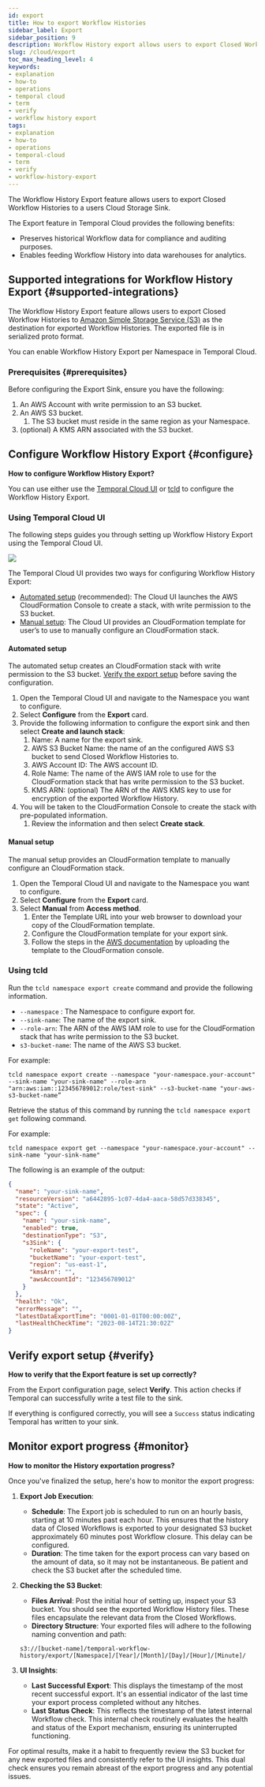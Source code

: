 ```yaml
---
id: export
title: How to export Workflow Histories
sidebar_label: Export
sidebar_position: 9
description: Workflow History export allows users to export Closed Workflow Histories to a users Cloud Storage Sink.
slug: /cloud/export
toc_max_heading_level: 4
keywords:
- explanation
- how-to
- operations
- temporal cloud
- term
- verify
- workflow history export
tags:
- explanation
- how-to
- operations
- temporal-cloud
- term
- verify
- workflow-history-export
---
```


<!-- THIS FILE IS GENERATED. DO NOT EDIT THIS FILE DIRECTLY -->

The Workflow History Export feature allows users to export Closed Workflow Histories to a users Cloud Storage Sink.

The Export feature in Temporal Cloud provides the following benefits:

- Preserves historical Workflow data for compliance and auditing purposes.
- Enables feeding Workflow History into data warehouses for analytics.

## Supported integrations for Workflow History Export {#supported-integrations}

The Workflow History Export feature allows users to export Closed Workflow Histories to [Amazon Simple Storage Service (S3)](https://docs.aws.amazon.com/s3/) as the destination for exported Workflow Histories.
The exported file is in serialized proto format.

You can enable Workflow History Export per Namespace in Temporal Cloud.

### Prerequisites {#prerequisites}

Before configuring the Export Sink, ensure you have the following:

1. An AWS Account with write permission to an S3 bucket.
2. An AWS S3 bucket.
   1. The S3 bucket must reside in the same region as your Namespace.
3. (optional) A KMS ARN associated with the S3 bucket.

## Configure Workflow History Export {#configure}

**How to configure Workflow History Export?**

You can use either use the [Temporal Cloud UI](#using-temporal-cloud-ui) or [tcld](#using-tcld) to configure the Workflow History Export.

### Using Temporal Cloud UI

The following steps guides you through setting up Workflow History Export using the Temporal Cloud UI.

![](../../static/img/export-sink-ui.png)

The Temporal Cloud UI provides two ways for configuring Workflow History Export:

- [Automated setup](#automated-setup) (recommended): The Cloud UI launches the AWS CloudFormation Console to create a stack, with write permission to the S3 bucket.
- [Manual setup](#manual-setup): The Cloud UI provides an CloudFormation template for user’s to use to manually configure an CloudFormation stack.

#### Automated setup

The automated setup creates an CloudFormation stack with write permission to the S3 bucket.
[Verify the export setup](#verify) before saving the configuration.

1. Open the Temporal Cloud UI and navigate to the Namespace you want to configure.
2. Select **Configure** from the **Export** card.
3. Provide the following information to configure the export sink and then select **Create and launch stack**:
   1. Name: A name for the export sink.
   2. AWS S3 Bucket Name: the name of an the configured AWS S3 bucket to send Closed Workflow Histories to.
   3. AWS Account ID: The AWS account ID.
   4. Role Name: The name of the AWS IAM role to use for the CloudFormation stack that has write permission to the S3 bucket.
   5. KMS ARN: (optional) The ARN of the AWS KMS key to use for encryption of the exported Workflow History.
4. You will be taken to the CloudFormation Console to create the stack with pre-populated information.
   1. Review the information and then select **Create stack**.

#### Manual setup

The manual setup provides an CloudFormation template to manually configure an CloudFormation stack.

1. Open the Temporal Cloud UI and navigate to the Namespace you want to configure.
2. Select **Configure** from the **Export** card.
3. Select **Manual** from **Access method**.
   1. Enter the Template URL into your web browser to download your copy of the CloudFormation template.
   2. Configure the CloudFormation template for your export sink.
   3. Follow the steps in the [AWS documentation](https://docs.aws.amazon.com/AWSCloudFormation/latest/UserGuide/cfn-using-console-create-stack-template.html) by uploading the template to the CloudFormation console.

### Using tcld

Run the `tcld namespace export create` command and provide the following information.

- `--namespace` : The Namespace to configure export for.
- `--sink-name`: The name of the export sink.
- `--role-arn`: The ARN of the AWS IAM role to use for the CloudFormation stack that has write permission to the S3 bucket.
- `s3-bucket-name`: The name of the AWS S3 bucket.

For example:

```command
tcld namespace export create --namespace "your-namespace.your-account" --sink-name "your-sink-name" --role-arn "arn:aws:iam::123456789012:role/test-sink" --s3-bucket-name "your-aws-s3-bucket-name”
```

Retrieve the status of this command by running the `tcld namespace export get` following command.

For example:

```command
tcld namespace export get --namespace "your-namespace.your-account" --sink-name "your-sink-name"
```

The following is an example of the output:

```json
{
  "name": "your-sink-name",
  "resourceVersion": "a6442895-1c07-4da4-aaca-58d57d338345",
  "state": "Active",
  "spec": {
    "name": "your-sink-name",
    "enabled": true,
    "destinationType": "S3",
    "s3Sink": {
      "roleName": "your-export-test",
      "bucketName": "your-export-test",
      "region": "us-east-1",
      "kmsArn": "",
      "awsAccountId": "123456789012"
    }
  },
  "health": "Ok",
  "errorMessage": "",
  "latestDataExportTime": "0001-01-01T00:00:00Z",
  "lastHealthCheckTime": "2023-08-14T21:30:02Z"
}
```

## Verify export setup {#verify}

**How to verify that the Export feature is set up correctly?**

From the Export configuration page, select **Verify**.
This action checks if Temporal can successfully write a test file to the sink.

If everything is configured correctly, you will see a `Success` status indicating Temporal has written to your sink.

## Monitor export progress {#monitor}

**How to monitor the History exportation progress?**

Once you've finalized the setup, here's how to monitor the export progress:

1. **Export Job Execution**:
   - **Schedule**: The Export job is scheduled to run on an hourly basis, starting at 10 minutes past each hour.
     This ensures that the history data of Closed Workflows is exported to your designated S3 bucket approximately 60 minutes post Workflow closure. This delay can be configured.
   - **Duration**: The time taken for the export process can vary based on the amount of data, so it may not be instantaneous.
     Be patient and check the S3 bucket after the scheduled time.
2. **Checking the S3 Bucket**:
   - **Files Arrival**: Post the initial hour of setting up, inspect your S3 bucket.
     You should see the exported Workflow History files.
     These files encapsulate the relevant data from the Closed Workflows.
   - **Directory Structure**: Your exported files will adhere to the following naming convention and path:

   ```command
   s3://[bucket-name]/temporal-workflow-history/export/[Namespace]/[Year]/[Month]/[Day]/[Hour]/[Minute]/
   ```

3. **UI Insights**:
   - **Last Successful Export**: This displays the timestamp of the most recent successful export.
     It's an essential indicator of the last time your export process completed without any hitches.
   - **Last Status Check**: This reflects the timestamp of the latest internal Workflow check.
     This internal check routinely evaluates the health and status of the Export mechanism, ensuring its uninterrupted functioning.

For optimal results, make it a habit to frequently review the S3 bucket for any new exported files and consistently refer to the UI insights.
This dual check ensures you remain abreast of the export progress and any potential issues.
